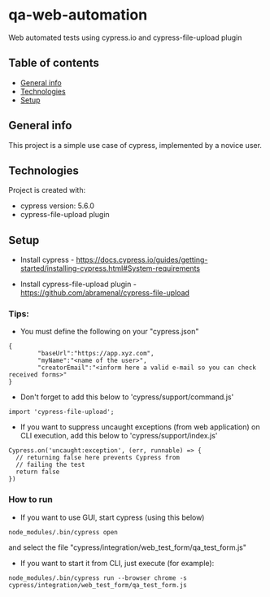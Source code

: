 # qa-web-automation

Web automated tests using cypress.io and cypress-file-upload plugin


## Table of contents
* [General info](#general-info)
* [Technologies](#technologies)
* [Setup](#setup)


## General info
This project is a simple use case of cypress, implemented by a novice user.

	
## Technologies
Project is created with:
* cypress version: 5.6.0 
* cypress-file-upload plugin 


## Setup

* Install cypress - https://docs.cypress.io/guides/getting-started/installing-cypress.html#System-requirements

* Install cypress-file-upload plugin - https://github.com/abramenal/cypress-file-upload	



### Tips:

* You must define the following on your "cypress.json"

```
{
        "baseUrl":"https://app.xyz.com",
        "myName":"<name of the user>",
        "creatorEmail":"<inform here a valid e-mail so you can check received forms>"
}

```


* Don't forget to add this below to 'cypress/support/command.js'
``` 
import 'cypress-file-upload';
```

* If you want to suppress uncaught exceptions (from web application) on CLI execution, add this below to 'cypress/support/index.js' 

```
Cypress.on('uncaught:exception', (err, runnable) => {
  // returning false here prevents Cypress from
  // failing the test
  return false
})
```



### How to run


* If you want to use GUI, start cypress (using this below)

```
node_modules/.bin/cypress open
```
      
and select the file "cypress/integration/web_test_form/qa_test_form.js"



* If you want to start it from CLI, just execute (for example): 

```
node_modules/.bin/cypress run --browser chrome -s cypress/integration/web_test_form/qa_test_form.js
```
